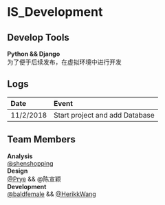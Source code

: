 # IS_Development
## Develop Tools  
__Python && Django__  
为了便于后续发布，在虚拟环境中进行开发  
## Logs  
Date | Event
:--- | :----
11/2/2018 | Start project and add Database
## Team Members 
__Analysis__  
[@shenshopping](https://github.com/shenshopping)  
__Design__  
[@Prye](https://github.com/Prye) && @陈宣颖  
__Development__  
[@baldfemale](https://github.com/baldFemale) && [@HerikkWang](https://github.com/HerikkWang)

